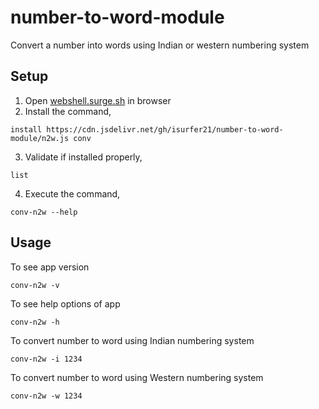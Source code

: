 # number-to-word-module
Convert a number into words using Indian or western numbering system

## Setup
1. Open [webshell.surge.sh](https://webshell.surge.sh/) in browser
2. Install the command, 
```
install https://cdn.jsdelivr.net/gh/isurfer21/number-to-word-module/n2w.js conv
```
3. Validate if installed properly, 
```
list
```
4. Execute the command,
```
conv-n2w --help
```

## Usage
To see app version
```
conv-n2w -v
```
To see help options of app
```
conv-n2w -h
```
To convert number to word using Indian numbering system
```
conv-n2w -i 1234
```
To convert number to word using Western numbering system
```
conv-n2w -w 1234
```
